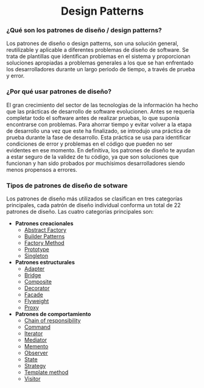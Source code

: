 # <center> Design Patterns </center>

### ¿Qué son los patrones de diseño / design patterns?
Los patrones de diseño o design patterns, son una solución general, reutilizable y aplicable a diferentes problemas de diseño de software. Se trata de plantillas que identifican problemas en el sistema y proporcionan soluciones apropiadas a problemas generales a los que se han enfrentado los desarrolladores durante un largo periodo de tiempo, a través de prueba y error.

### ¿Por qué usar patrones de diseño?
El gran crecimiento del sector de las tecnologías de la información ha hecho que las prácticas de desarrollo de software evolucionen. Antes se requería completar todo el software antes de realizar pruebas, lo que suponía encontrarse con problemas. Para ahorrar tiempo y evitar volver a la etapa de desarrollo una vez que este ha finalizado, se introdujo una práctica de prueba durante la fase de desarrollo. Esta práctica se usa para identificar condiciones de error y problemas en el código que pueden no ser evidentes en ese momento. En definitiva, los patrones de diseño te ayudan a estar seguro de la validez de tu código, ya que son soluciones que funcionan y han sido probados por muchísimos desarrolladores siendo menos propensos a errores.

### Tipos de patrones de diseño de sotware
Los patrones de diseño más utilizados se clasifican en tres categorías principales, cada patrón de diseño individual conforma un total de 22 patrones de diseño. Las cuatro categorías principales son:

- **Patrones creacionales**
  - [Abstract Factory](https://github.com/mroncatto/design-patterns/tree/main/src/creational/abstract_factory_pattern)
  - [Builder Patterns](https://github.com/mroncatto/design-patterns/tree/main/src/creational/builder_pattern)
  - [Factory Method](https://github.com/mroncatto/design-patterns/tree/main/src/creational/factory_method_pattern)
  - [Prototype](https://github.com/mroncatto/design-patterns/tree/main/src/creational/prototype_pattern)
  - [Singleton](https://github.com/mroncatto/design-patterns/tree/main/src/creational/singleton_pattern)
- **Patrones estructurales**
  - [Adapter](https://github.com/mroncatto/design-patterns/tree/main/src/structural/adapter_pattern)
  - [Bridge](https://github.com/mroncatto/design-patterns/tree/main/src/structural/bridge_pattern)
  - [Composite](https://github.com/mroncatto/design-patterns/tree/main/src/structural/composite_pattern)
  - [Decorator](https://github.com/mroncatto/design-patterns/tree/main/src/structural/decorator_pattern)
  - [Facade](https://github.com/mroncatto/design-patterns/tree/main/src/structural/facade_pattern)
  - [Flyweight](https://github.com/mroncatto/design-patterns/tree/main/src/structural/flyweight_pattern)
  - [Proxy](https://github.com/mroncatto/design-patterns/tree/main/src/structural/proxy_pattern)
- **Patrones de comportamiento**
  - [Chain of responsibility](https://github.com/mroncatto/design-patterns/tree/main/src/behavioral/chain_of_responsability_pattern)
  - [Command](https://github.com/mroncatto/design-patterns/tree/main/src/behavioral/command_pattern)
  - [Iterator](https://github.com/mroncatto/design-patterns/tree/main/src/behavioral/iterator_pattern)
  - [Mediator](https://github.com/mroncatto/design-patterns/tree/main/src/behavioral/mediator_pattern)
  - [Memento](https://github.com/mroncatto/design-patterns/tree/main/src/behavioral/memento_pattern)
  - [Observer](https://github.com/mroncatto/design-patterns/tree/main/src/behavioral/observer_pattern)
  - [State](https://github.com/mroncatto/design-patterns/tree/main/src/behavioral/state_pattern)
  - [Strategy](https://github.com/mroncatto/design-patterns/tree/main/src/behavioral/strategy_pattern)
  - [Template method](https://github.com/mroncatto/design-patterns/tree/main/src/behavioral/template_method_pattern)
  - [Visitor](https://github.com/mroncatto/design-patterns/tree/main/src/behavioral/visitor_pattern)
